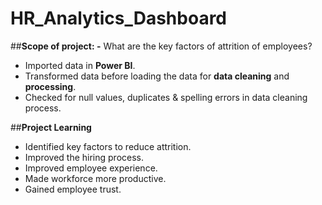 # HR_Analytics_Dashboard

##__Scope of project: -__
What are the key factors of attrition of employees?
* Imported data in __Power BI__.
* Transformed data before loading the data for __data cleaning__ and __processing__.
* Checked for null values, duplicates & spelling errors in data cleaning process.

##__Project Learning__
* Identified key factors to reduce attrition.
* Improved the hiring process.
* Improved employee experience.
* Made workforce more productive.
* Gained employee trust.
